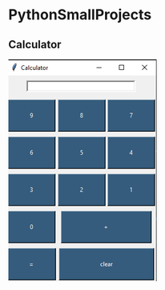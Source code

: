 # PythonSmallProjects

## Calculator
![img](https://github.com/akashkumaryadav/PythonSmallProjects/blob/master/out/calc.png)
